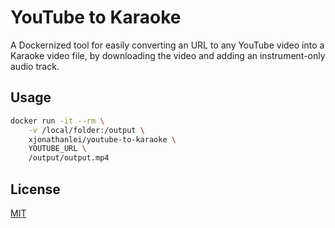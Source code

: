 # YouTube to Karaoke

A Dockernized tool for easily converting an URL to any YouTube video into a Karaoke video file, by downloading the video and adding an instrument-only audio track.

## Usage

```sh
docker run -it --rm \
    -v /local/folder:/output \
    xjonathanlei/youtube-to-karaoke \
    YOUTUBE_URL \
    /output/output.mp4
```

## License

[MIT](./LICENSE)
